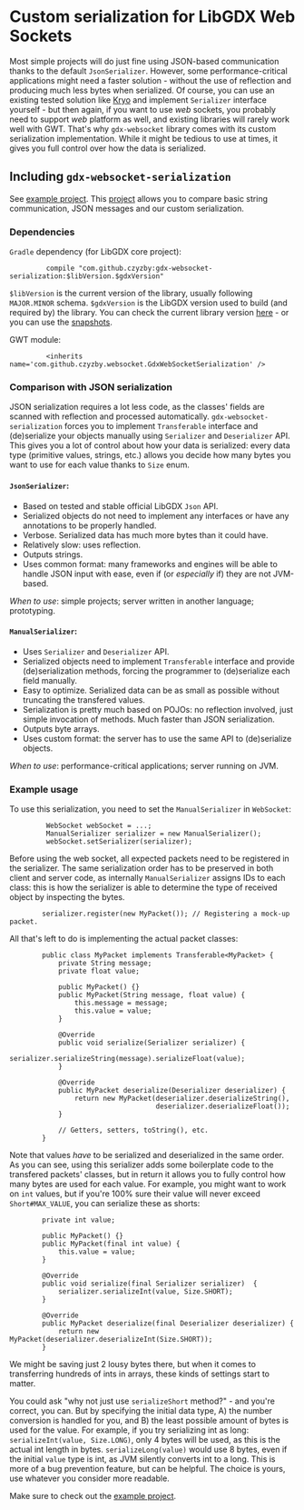 # Custom serialization for LibGDX Web Sockets

Most simple projects will do just fine using JSON-based communication thanks to the default `JsonSerializer`. However, some performance-critical applications might need a faster solution - without the use of reflection and producing much less bytes when serialized. Of course, you can use an existing tested solution like [Kryo](https://github.com/EsotericSoftware/kryo) and implement `Serializer` interface yourself - but then again, if you want to use *web* sockets, you probably need to support *web* platform as well, and existing libraries will rarely work well with GWT. That's why `gdx-websocket` library comes with its custom serialization implementation. While it might be tedious to use at times, it gives you full control over how the data is serialized.

## Including `gdx-websocket-serialization`

See [example project](https://github.com/czyzby/gdx-lml/tree/master/examples/gdx-websocket-serialization-tests). This [project](https://github.com/czyzby/gdx-lml/tree/master/examples/gdx-websocket-serialization-compare) allows you to compare basic string communication, JSON messages and our custom serialization.

### Dependencies
`Gradle` dependency (for LibGDX core project):
```
         compile "com.github.czyzby:gdx-websocket-serialization:$libVersion.$gdxVersion"
```
`$libVersion` is the current version of the library, usually following `MAJOR.MINOR` schema. `$gdxVersion` is the LibGDX version used to build (and required by) the library. You can check the current library version [here](http://search.maven.org/#search|ga|1|g%3A%22com.github.czyzby%22) - or you can use the [snapshots](https://oss.sonatype.org/content/repositories/snapshots/com/github/czyzby/).

GWT module:
```
         <inherits name='com.github.czyzby.websocket.GdxWebSocketSerialization' />
```

### Comparison with JSON serialization
JSON serialization requires a lot less code, as the classes' fields are scanned with reflection and processed automatically. `gdx-websocket-serialization` forces you to implement `Transferable` interface and (de)serialize your objects manually using `Serializer` and `Deserializer` API. This gives you a lot of control about how your data is serialized: every data type (primitive values, strings, etc.) allows you decide how many bytes you want to use for each value thanks to `Size` enum.

#### `JsonSerializer`:
- Based on tested and stable official LibGDX `Json` API.
- Serialized objects do not need to implement any interfaces or have any annotations to be properly handled.
- Verbose. Serialized data has much more bytes than it could have.
- Relatively slow: uses reflection.
- Outputs strings.
- Uses common format: many frameworks and engines will be able to handle JSON input with ease, even if (or *especially* if) they are not JVM-based.

*When to use*: simple projects; server written in another language; prototyping.

#### `ManualSerializer`:
- Uses `Serializer` and `Deserializer` API.
- Serialized objects need to implement `Transferable` interface and provide (de)serialization methods, forcing the programmer to (de)serialize each field manually.
- Easy to optimize. Serialized data can be as small as possible without truncating the transfered values.
- Serialization is pretty much based on POJOs: no reflection involved, just simple invocation of methods. Much faster than JSON serialization.
- Outputs byte arrays.
- Uses custom format: the server has to use the same API to (de)serialize objects.

*When to use*: performance-critical applications; server running on JVM.

### Example usage
To use this serialization, you need to set the `ManualSerializer` in `WebSocket`:
```
         WebSocket webSocket = ...;
         ManualSerializer serializer = new ManualSerializer();
         webSocket.setSerializer(serializer);
```

Before using the web socket, all expected packets need to be registered in the serializer. The same serialization order has to be preserved in both client and server code, as internally `ManualSerializer` assigns IDs to each class: this is how the serializer is able to determine the type of received object by inspecting the bytes.
```
        serializer.register(new MyPacket()); // Registering a mock-up packet.
```

All that's left to do is implementing the actual packet classes:
```
        public class MyPacket implements Transferable<MyPacket> {
            private String message;
            private float value;

            public MyPacket() {}
            public MyPacket(String message, float value) {
                this.message = message;
                this.value = value;
            }

            @Override
            public void serialize(Serializer serializer) {
                serializer.serializeString(message).serializeFloat(value);
            }

            @Override
            public MyPacket deserialize(Deserializer deserializer) {
                return new MyPacket(deserializer.deserializeString(),
                                    deserializer.deserializeFloat());
            }

            // Getters, setters, toString(), etc.
        }
```
Note that values *have* to be serialized and deserialized in the same order. As you can see, using this serializer adds some boilerplate code to the transfered packets' classes, but in return it allows you to fully control how many bytes are used for each value. For example, you might want to work on `int` values, but if you're 100% sure their value will never exceed `Short#MAX_VALUE`, you can serialize these as shorts:
```
        private int value;
        
        public MyPacket() {}
        public MyPacket(final int value) {
            this.value = value;
        }

        @Override
        public void serialize(final Serializer serializer)  {
            serializer.serializeInt(value, Size.SHORT);
        }

        @Override
        public MyPacket deserialize(final Deserializer deserializer) {
            return new MyPacket(deserializer.deserializeInt(Size.SHORT));
        }
```
We might be saving just 2 lousy bytes there, but when it comes to transferring hundreds of ints in arrays, these kinds of settings start to matter.

You could ask "why not just use `serializeShort` method?" - and you're correct, you can. But by specifying the initial data type, A) the number conversion is handled for you, and B) the least possible amount of bytes is used for the value. For example, if you try serializing int as long: `serializeInt(value, Size.LONG)`, only 4 bytes will be used, as this is the actual int length in bytes. `serializeLong(value)` would use 8 bytes, even if the initial `value` type is int, as JVM silently converts int to a long. This is more of a bug prevention feature, but can be helpful. The choice is yours, use whatever you consider more readable.

Make sure to check out the [example project](https://github.com/czyzby/gdx-lml/tree/master/examples/gdx-websocket-serialization-tests).
